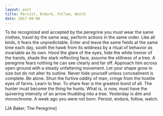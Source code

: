 ```yaml
---
layout: post
title: Persist, Endure, Follow, Watch
date: 2017-09-08
---
```



To be recognized and accepted by the peregrine you must wear the same clothes, travel 
by the same way, perform actions in the same order. Like all birds, it fears the 
unpredictable. Enter and leave the same fields at the same time each day, sooth the 
hawk from its wildness by a ritual of behavior as invariable as its own. Hood the 
glare of the eyes, hide the white tremor of the hands, shade the stark reflecting 
face, assume the stillness of a tree. A peregrine fears nothing he can see clearly 
and far off. Approach him across open ground with a steady unfaltering movement. 
Let your shape grow in size but do not alter its outline. Never hide yourself unless 
concealment is complete. Be alone. Shun the furtive oddity of man, cringe from the 
hostile eyes of farms. Learn to fear. To share fear is the greatest bond of all. The 
hunter must become the thing he hunts. What is, is now, must have the quivering 
intensity of an arrow thudding into a tree. Yesterday is dim and monochrome. A week 
ago you were not born. Persist, endure, follow, watch.

[JA Baker, The Peregrine]
